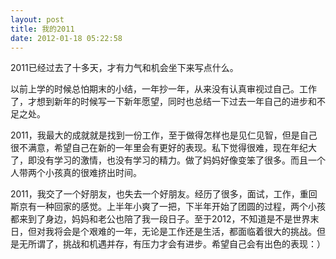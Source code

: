 ```yaml
---
layout: post
title: 我的2011
date: 2012-01-18 05:22:58
---
```




2011已经过去了十多天，才有力气和机会坐下来写点什么。

以前上学的时候总怕期末的小结，一年抄一年，从来没有认真审视过自己。工作了，才想到新年的时候写一下新年愿望，同时也总结一下过去一年自己的进步和不足之处。

2011，我最大的成就就是找到一份工作，至于做得怎样也是见仁见智，但是自己很不满意，希望自己在新的一年里会有更好的表现。私下觉得很难，现在年纪大了，即没有学习的激情，也没有学习的精力。做了妈妈好像变笨了很多。而且一个人带两个小孩真的很难挤出时间。


2011，我交了一个好朋友，也失去一个好朋友。经历了很多，面试，工作，重回斯京有一种回家的感觉。上半年小爽了一把，下半年开始了团圆的过程，两个小孩都来到了身边，妈妈和老公也陪了我一段日子。至于2012，不知道是不是世界末日，但对我将会是个艰难的一年，无论是工作还是生活，都面临着很大的挑战。但是无所谓了，挑战和机遇并存，有压力才会有进步。希望自己会有出色的表现：）


